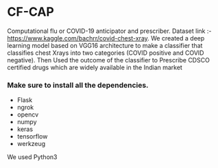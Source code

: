 # CF-CAP
Computational flu or COVID-19 anticipator and prescriber. Dataset link :- https://www.kaggle.com/bachrr/covid-chest-xray. We created a deep learning model based on VGG16 architecture to make a classifier that classifies chest Xrays into two categories (COVID positive and COVID negative). Then Used the outcome of the classifier to Prescribe CDSCO certified drugs which are widely available in the Indian market

### Make sure to install all the dependencies.

- Flask
- ngrok
- opencv
- numpy
- keras
- tensorflow
- werkzeug

We used Python3 
